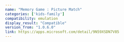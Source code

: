 ```yaml
---
name: "Memory Game : Picture Match"
categories: ['kids-family']
compatibility: emulation
display_result: "Compatible"
version_from: "1.0.6.0"
link: https://apps.microsoft.com/detail/9N59XSDN7V85
---
```

